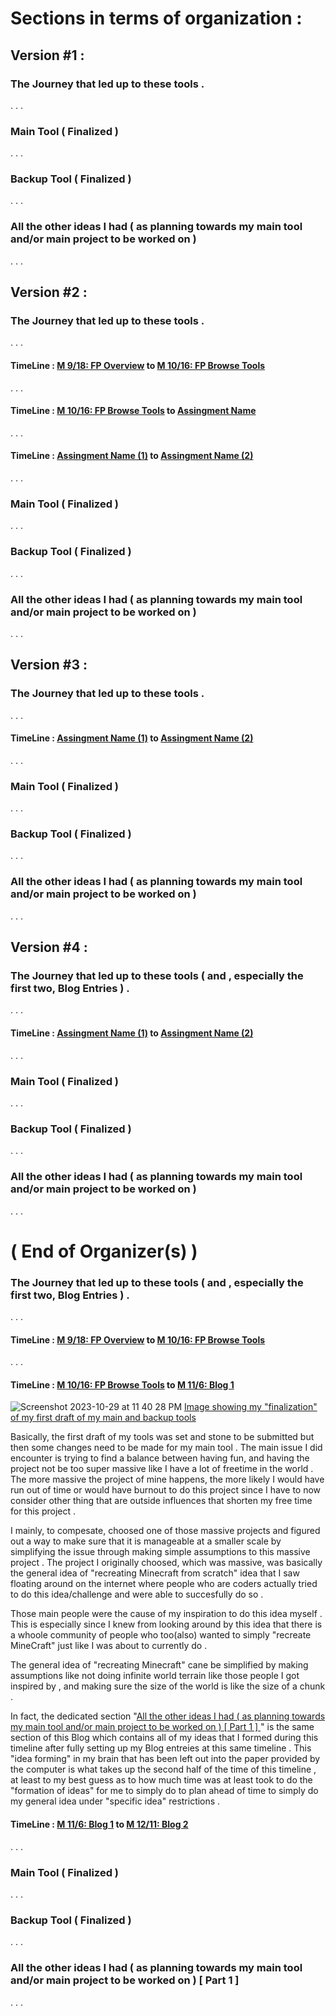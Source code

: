 # Sections in terms of organization : 
## Version #1 : 
### The Journey that led up to these tools . 
. . . 
### Main Tool ( Finalized ) 
. . . 
### Backup Tool ( Finalized ) 
. . . 
### All the other ideas I had ( as planning towards my main tool and/or main project to be worked on ) 
. . . 

## Version #2 : 
### The Journey that led up to these tools . 
. . . 
#### TimeLine : [M 9/18: FP Overview](https://classroom.google.com/c/NTg5NDk0MTg0Njk5/m/NjI0MjA1MTc4MDgz/details) to [M 10/16: FP Browse Tools](https://classroom.google.com/c/NTg5NDk0MTg0Njk5/sa/NjMzODM2MjA5ODAy/details) 
. . . 
#### TimeLine : [M 10/16: FP Browse Tools](https://classroom.google.com/c/NTg5NDk0MTg0Njk5/sa/NjMzODM2MjA5ODAy/details) to [Assingment Name](https://classroom.google.com/c/NTg5NDk0MTg0Njk5/sa/NjMzODM2MjA5ODAy/details) 
. . . 
#### TimeLine : [Assingment Name (1)](https://classroom.google.com/c/NTg5NDk0MTg0Njk5/sa/NjMzODM2MjA5ODAy/details) to [Assingment Name (2)](https://classroom.google.com/c/NTg5NDk0MTg0Njk5/sa/NjMzODM2MjA5ODAy/details) 
. . . 
### Main Tool ( Finalized ) 
. . . 
### Backup Tool ( Finalized ) 
. . . 
### All the other ideas I had ( as planning towards my main tool and/or main project to be worked on ) 
. . . 

## Version #3 : 
### The Journey that led up to these tools . 
. . . 
#### TimeLine : [Assingment Name (1)](https://classroom.google.com/c/NTg5NDk0MTg0Njk5/sa/NjMzODM2MjA5ODAy/details) to [Assingment Name (2)](https://classroom.google.com/c/NTg5NDk0MTg0Njk5/sa/NjMzODM2MjA5ODAy/details) 
. . . 
### Main Tool ( Finalized ) 
. . . 
### Backup Tool ( Finalized ) 
. . . 
### All the other ideas I had ( as planning towards my main tool and/or main project to be worked on ) 
. . . 

## Version #4 : 
### The Journey that led up to these tools ( and , especially the first two, Blog Entries ) . 
. . . 
#### TimeLine : [Assingment Name (1)](https://classroom.google.com/) to [Assingment Name (2)](https://classroom.google.com/) 
. . . 
### Main Tool ( Finalized ) 
. . . 
### Backup Tool ( Finalized ) 
. . . 
### All the other ideas I had ( as planning towards my main tool and/or main project to be worked on ) 
. . . 
# ( End of Organizer(s) ) 

### The Journey that led up to these tools ( and , especially the first two, Blog Entries ) . 
. . . 
#### TimeLine : [M 9/18: FP Overview](https://classroom.google.com/c/NTg5NDk0MTg0Njk5/m/NjI0MjA1MTc4MDgz/details) to [M 10/16: FP Browse Tools](https://classroom.google.com/c/NTg5NDk0MTg0Njk5/sa/NjMzODM2MjA5ODAy/details) 
. . . 
#### TimeLine : [M 10/16: FP Browse Tools](https://classroom.google.com/c/NTg5NDk0MTg0Njk5/sa/NjMzODM2MjA5ODAy/details) to [M 11/6: Blog 1](https://classroom.google.com/c/NTg5NDk0MTg0Njk5/a/NjM3Njk2OTQ5OTM5/details) 
![Screenshot 2023-10-29 at 11 40 28 PM](https://github.com/matthewg7679/apcsa-freedom-project/assets/145606579/c6f8c6da-d37c-4f46-9da0-f9e0b17ef907)
[ Image showing my "finalization" of my first draft of my main and backup tools ](https://github.com/matthewg7679/apcsa-freedom-project/assets/145606579/c6f8c6da-d37c-4f46-9da0-f9e0b17ef907)

Basically, the first draft of my tools was set and stone to be submitted but then some changes need to be made for my main tool . 
The main issue I did encounter is trying to find a balance between having fun, and having the project not be too super massive like I have a lot of freetime in the world . The more massive the project of mine happens, the more likely I would have run out of time or would have burnout to do this project since I have to now consider other thing that are outside influences that shorten my free time for this project . 

I mainly, to compesate, choosed one of those massive projects and figured out a way to make sure that it is manageable at a smaller scale by simplifying the issue through making simple assumptions to this massive project . The project I originally choosed, which was massive, was basically the general idea of "recreating Minecraft from scratch" idea that I saw floating around on the internet where people who are coders actually tried to do this idea/challenge and were able to succesfully do so . 

Those main people were the cause of my inspiration to do this idea myself . This is especially since I knew from looking around by this idea that there is a whoole community of people who too(also) wanted to simply "recreate MineCraft" just like I was about to currently do . 

The general idea of "recreating Minecraft" cane be simplified by making assumptions like not doing infinite world terrain like those people I got inspired by , and making sure the size of the world is like the size of a chunk . 

In fact, the dedicated section "[All the other ideas I had ( as planning towards my main tool and/or main project to be worked on ) [ Part 1 ] ](https://github.com/matthewg7679/apcsa-freedom-project/blob/main/blog/entry01draftNumber2.md#all-the-other-ideas-i-had--as-planning-towards-my-main-tool-andor-main-project-to-be-worked-on---part-1-)" is the same section of this Blog which contains all of my ideas that I formed during this timeline after fully setting up my Blog entreies at this same timeline . This "idea forming" in my brain  that has been left out into the paper provided by the computer is what takes up the second half of the time of this timeline , at least to my best guess as to how much time was at least took to do the "formation of ideas" for me to simply do to plan ahead of time to simply do my general idea under "specific idea" restrictions . 
#### TimeLine : [M 11/6: Blog 1](https://classroom.google.com/c/NTg5NDk0MTg0Njk5/a/NjM3Njk2OTQ5OTM5/details) to [M 12/11: Blog 2](https://classroom.google.com/c/NTg5NDk0MTg0Njk5/a/NjQ1NTkxMDQyMzk1/details) 
. . . 
### Main Tool ( Finalized ) 
. . . 
### Backup Tool ( Finalized ) 
. . . 
### All the other ideas I had ( as planning towards my main tool and/or main project to be worked on ) [ Part 1 ] 
. . . 
